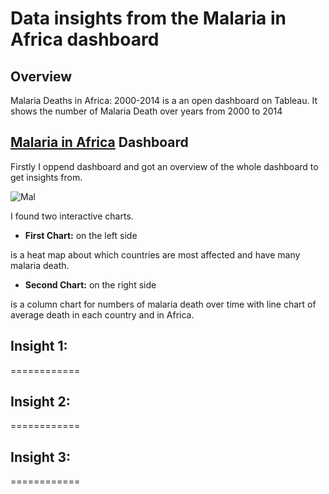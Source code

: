 # Data insights from the Malaria in Africa dashboard

## Overview
Malaria Deaths in Africa: 2000-2014 is a an open dashboard on Tableau.
It shows the number of Malaria Death over years from 2000 to 2014
## [Malaria in Africa](https://public.tableau.com/views/MakeoverMonday34Malaria_0/MalariainAfrica?:embed=y&:showVizHome=no&:display_count=y&:display_static_image=y&:bootstrapWhenNotified=true#2) Dashboard
Firstly I oppend dashboard and got an overview of the whole dashboard to get insights from.

![Mal](https://user-images.githubusercontent.com/58610546/158115589-45a56485-98e6-40cb-9c46-c478e4678ca4.PNG)

I found two interactive charts.
- **First Chart:** on the left side

is a heat map about which countries are most affected and have many malaria death.

- **Second Chart:** on the right side

is a column chart for numbers of malaria death over time with line chart of average death in each country and in Africa.


## Insight 1:
============


## Insight 2:
============


## Insight 3:
============
